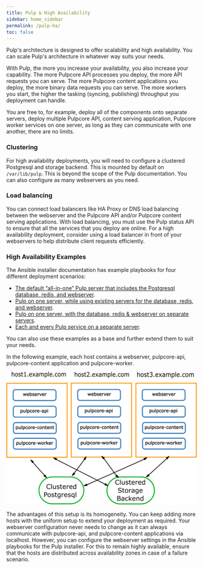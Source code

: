 ```yaml
---
title: Pulp & High Availability
sidebar: home_sidebar
permalink: /pulp-ha/
toc: false
---
```


Pulp's architecture is designed to offer scalability and high availability.
You can scale Pulp's architecture in whatever way suits your needs.

With Pulp, the more you increase your availability, you also increase your capability.
The more Pulpcore API processes you deploy, the more API requests you can serve.
The more Pulpcore content applications you deploy, the more binary data requests you can serve.
The more workers you start, the higher the tasking (syncing, publishing) throughput you deployment can handle.

You are free to, for example, deploy all of the components onto separate servers, deploy multiple Pulpcore API, content serving application, Pulpcore worker services on one server, as long as they can communicate with one another, there are no limits.

### Clustering

For high availability deployments, you will need to configure a clustered Postgresql and storage backend.
This is mounted by default on `/var/lib/pulp`.
This is beyond the scope of the Pulp documentation.
You can also configure as many webservers as you need.

### Load balancing

You can connect load balancers like HA Proxy or DNS load balancing between the webserver and the Pulpcore API and/or Pulpcore content serving applications.
With load balancing, you must use the Pulp status API to ensure that all the services that you deploy are online.
For a high availability deployment, consider using a load balancer in front of your webservers to help distribute client requests efficiently.

### High Availability Examples

The Ansible installer documentation has example playbooks for four different deployment scenarios:

* [The default “all-in-one” Pulp server that includes the Postgresql database, redis, and webserver](https://docs.pulpproject.org/pulp_installer/customizing/#all-in-one-pulp-server-example).
* [Pulp on one server, while using existing servers for the database, redis, and webserver](https://docs.pulpproject.org/pulp_installer/customizing/#pulp-server-with-existing-infrastructure).
* [Pulp on one server, with the database, redis & webserver on separate servers](https://docs.pulpproject.org/pulp_installer/customizing/#pulp-with-separate-servers-for-services).
* [Each and every Pulp service on a separate server](https://docs.pulpproject.org/pulp_installer/customizing/#separate-servers-for-each-and-every-service).

You can also use these examples as a base and further extend them to suit your needs.

In the following example, each host contains a webserver, pulpcore-api, pulpcore-content application and pulpcore-worker.

![](/images/pulp-workflow-architecture-ha/pulp-ha-example.png)

The advantages of this setup is its homogeneity. You can keep adding more hosts with the uniform setup to extend your deployment as required.
Your webserver configuration never needs to change as it can always communicate with pulpcore-api, and pulpcore-content applications via localhost.
However, you can configure the webserver settings in the Ansible playbooks for the Pulp installer.
For this to remain highly available, ensure that the hosts are distributed across availability zones in case of a failure scenario.
